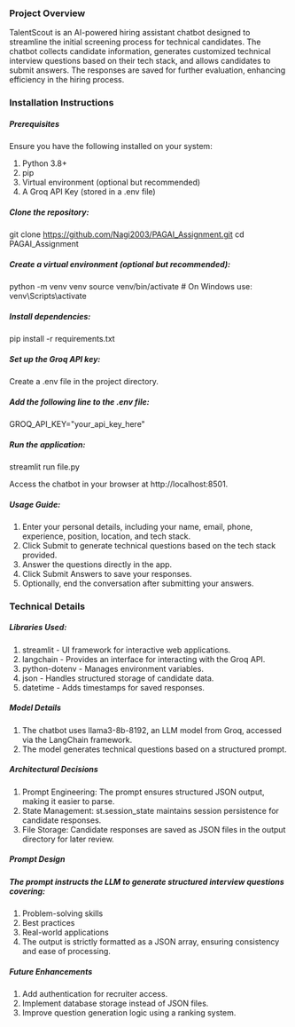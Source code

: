 ### Project Overview
TalentScout is an AI-powered hiring assistant chatbot designed to streamline the initial screening process for technical candidates. The chatbot collects candidate information, generates customized technical interview questions based on their tech stack, and allows candidates to submit answers. The responses are saved for further evaluation, enhancing efficiency in the hiring process.

### Installation Instructions
##### Prerequisites
Ensure you have the following installed on your system:
1. Python 3.8+
2. pip
3. Virtual environment (optional but recommended)
4. A Groq API Key (stored in a .env file)

##### Clone the repository:
git clone https://github.com/Nagi2003/PAGAI_Assignment.git
cd PAGAI_Assignment

##### Create a virtual environment (optional but recommended):
python -m venv venv
source venv/bin/activate  # On Windows use: venv\Scripts\activate

##### Install dependencies:
pip install -r requirements.txt

##### Set up the Groq API key:
Create a .env file in the project directory.

##### Add the following line to the .env file:
GROQ_API_KEY="your_api_key_here"

##### Run the application:
streamlit run file.py

Access the chatbot in your browser at http://localhost:8501.

##### Usage Guide:
1. Enter your personal details, including your name, email, phone, experience, position, location, and tech stack.
2. Click Submit to generate technical questions based on the tech stack provided.
3. Answer the questions directly in the app.
4. Click Submit Answers to save your responses.
5. Optionally, end the conversation after submitting your answers.

### Technical Details

##### Libraries Used:
1. streamlit - UI framework for interactive web applications.
2. langchain - Provides an interface for interacting with the Groq API.
3. python-dotenv - Manages environment variables.
4. json - Handles structured storage of candidate data.
5. datetime - Adds timestamps for saved responses.

##### Model Details
1. The chatbot uses llama3-8b-8192, an LLM model from Groq, accessed via the LangChain framework.
2. The model generates technical questions based on a structured prompt.

##### Architectural Decisions
1. Prompt Engineering: The prompt ensures structured JSON output, making it easier to parse.
2. State Management: st.session_state maintains session persistence for candidate responses.
3. File Storage: Candidate responses are saved as JSON files in the output directory for later review.

##### Prompt Design
##### The prompt instructs the LLM to generate structured interview questions covering:
1. Problem-solving skills
2. Best practices
3. Real-world applications
4. The output is strictly formatted as a JSON array, ensuring consistency and ease of processing.

##### Future Enhancements
1. Add authentication for recruiter access.
2. Implement database storage instead of JSON files.
3. Improve question generation logic using a ranking system.
